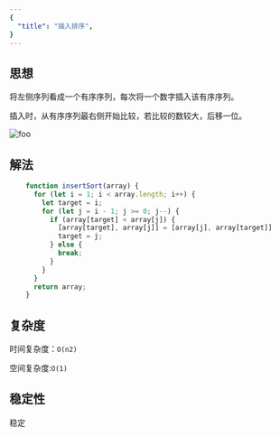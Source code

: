 ```yaml
---
{
  "title": "插入排序",
}
---
```


## 思想

将左侧序列看成一个有序序列，每次将一个数字插入该有序序列。

插入时，从有序序列最右侧开始比较，若比较的数较大，后移一位。


<img :src="$withBase('/插入排序.gif')" alt="foo">


## 解法

```js
    function insertSort(array) {
      for (let i = 1; i < array.length; i++) {
        let target = i;
        for (let j = i - 1; j >= 0; j--) {
          if (array[target] < array[j]) {
            [array[target], array[j]] = [array[j], array[target]]
            target = j;
          } else {
            break;
          }
        }
      }
      return array;
    }
```

## 复杂度

时间复杂度：`O(n2)`

空间复杂度:`O(1)`

## 稳定性

稳定